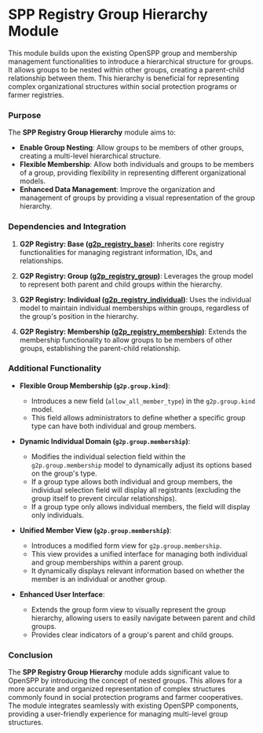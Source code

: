 # SPP Registry Group Hierarchy Module

This module builds upon the existing OpenSPP group and membership management functionalities to introduce a hierarchical structure for groups. It allows groups to be nested within other groups, creating a parent-child relationship between them.  This hierarchy is beneficial for representing complex organizational structures within social protection programs or farmer registries. 

### Purpose

The **SPP Registry Group Hierarchy** module aims to:

* **Enable Group Nesting**: Allow groups to be members of other groups, creating a multi-level hierarchical structure.
* **Flexible Membership**:  Allow both individuals and groups to be members of a group, providing flexibility in representing different organizational models.
* **Enhanced Data Management**: Improve the organization and management of groups by providing a visual representation of the group hierarchy. 

### Dependencies and Integration

1. **G2P Registry: Base ([g2p_registry_base](g2p_registry_base))**: Inherits core registry functionalities for managing registrant information, IDs, and relationships. 

2. **G2P Registry: Group ([g2p_registry_group](g2p_registry_group))**: Leverages the group model to represent both parent and child groups within the hierarchy. 

3. **G2P Registry: Individual ([g2p_registry_individual](g2p_registry_individual))**: Uses the individual model to maintain individual memberships within groups, regardless of the group's position in the hierarchy. 

4. **G2P Registry: Membership ([g2p_registry_membership](g2p_registry_membership))**:  Extends the membership functionality to allow groups to be members of other groups, establishing the parent-child relationship.

### Additional Functionality 

* **Flexible Group Membership (`g2p.group.kind`)**:
    * Introduces a new field (`allow_all_member_type`) in the `g2p.group.kind` model.
    * This field allows administrators to define whether a specific group type can have both individual and group members.

* **Dynamic Individual Domain (`g2p.group.membership`)**:
    * Modifies the individual selection field within the `g2p.group.membership` model to dynamically adjust its options based on the group's type.
    * If a group type allows both individual and group members, the individual selection field will display all registrants (excluding the group itself to prevent circular relationships).
    * If a group type only allows individual members, the field will display only individuals.

* **Unified Member View (`g2p.group.membership`)**:
    * Introduces a modified form view for `g2p.group.membership`.
    * This view provides a unified interface for managing both individual and group memberships within a parent group.
    * It dynamically displays relevant information based on whether the member is an individual or another group.

* **Enhanced User Interface**:
    * Extends the group form view to visually represent the group hierarchy, allowing users to easily navigate between parent and child groups.
    * Provides clear indicators of a group's parent and child groups.

### Conclusion

The **SPP Registry Group Hierarchy** module adds significant value to OpenSPP by introducing the concept of nested groups. This allows for a more accurate and organized representation of complex structures commonly found in social protection programs and farmer cooperatives.  The module integrates seamlessly with existing OpenSPP components, providing a user-friendly experience for managing multi-level group structures. 
